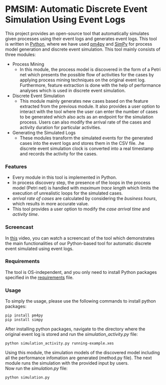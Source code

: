 # PMSIM: Automatic Discrete Event Simulation Using Event Logs
This project provides an open-source tool that automatically simulates given processes using their event logs and generates event logs. This tool is written in [Python](https://www.python.org/), where we have used [pm4py](http://pm4py.org/) and [SimPy](https://pypi.org/project/simpy/) for process model generation and discrete event simulation. This tool mainly consists of three modules:
* Process Mining
  - In this module, the process model is discovered in the form of a Petri net which presents the possible flow of activities for the cases by applying process mining techniques on the original event log. Furthermore, feature extraction is done with the help of performance analyses which is used in discrete event simulation.
* Discrete Event Simulation
  - This module mainly generates new cases based on the feature extracted from the previous module. It also provides a user option to interact with the tool where the user can enter the number of cases to be generated which also acts as an endpoint for the simulation process. Users can also modify the arrival rate of the cases and activity duration for particular activities.
 * Generating the Simulated Logs
   - These modules transform the simulated events for the generated cases into the event logs and stores them in the CSV file. ،he discrete event simulation clock is converted into a real timestamp and records the activity for the cases.
   
  ### Features 
  * Every module in this tool is implemented in Python.
  * In process discovery step, the presence of the loops in the process model (Petri net) is handled with _maximum trace length_ which limits the execution of unrealistic loops for the simulated cases.
  * _arrival rate of cases_ are calculated by considering the _business hours_, which results in more accurate value.
  * This tool provides a user option to modify the _case arrival time_ and _activity time_.
  
  ### Screencast
  In [this](https://link.com) video, you can watch a screencast of the tool which demonstrates the main functionalities of our Python-based tool for automatic discrete event simulated using event logs.
 
  ### Requirements
  The tool is OS-independent, and you only need to install Python packages specified in the [requirements](https://github.com/mbafrani/AutomaticProcessSimulation/blob/master/requirements) file.
  
  ### Usage
  To simply the usage, please use the following commands to install python packages:
  
  ```shell
  pip install pm4py
  pip install simpy
  ```
  
  After installing python packages, navigate to the directory where the original event log is stored and run the _simulation_activity.py_ file:
  
  ```shell
  python simulation_activity.py running-example.xes
  ```
  Using this module, the simulation models of the discovered model including all the performance infomation are generated (method.py file). The next module runs the simulation with the provided input by users.  
  Now run the _simulation.py_ file:
  ```shell
  python simulation.py
  ```
